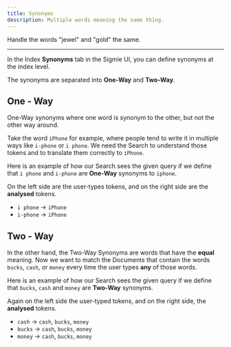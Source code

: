 ```yaml
---
title: Synonyms
description: Multiple words meaning the same thing.
---
```


Handle the words "jewel" and "gold" the same.

---

In the Index **Synonyms** tab in the Sigmie UI, you can define synonyms at the index level.

The synonyms are separated into **One-Way** and **Two-Way**.

## One - Way

One-Way synonyms where one word is synonym to the other, but not the other way around.

Take the word `iPhone` for example, where people tend to write it in multiple ways like `i-phone` or `i phone`. We need the Search to understand those tokens and to translate them correctly to `iPhone`.

Here is an example of how our Search sees the given query if we define that `i phone` and `i-phone` are **One-Way** synonyms to `iphone`. 

On the left side are the user-types tokens, and on the right side are the **analysed** tokens.

- `i phone` -> `iPhone`
- `i-phone` -> `iPhone`

## Two - Way

In the other hand, the Two-Way Synonyms are words that have the **equal**
meaning. Now we want
to match the Documents that contain the words `bucks`, `cash`, or `money` every time the user types **any** of those words.

Here is an example of how our Search sees the given query if we define that `bucks`, `cash` and `money` are **Two-Way** synonyms.

Again on the left side the user-typed tokens, and on the right side, the **analysed** tokens.

- `cash` -> `cash`, `bucks`, `money`
- `bucks` -> `cash`, `bucks`, `money`
- `money` -> `cash`, `bucks`, `money`
